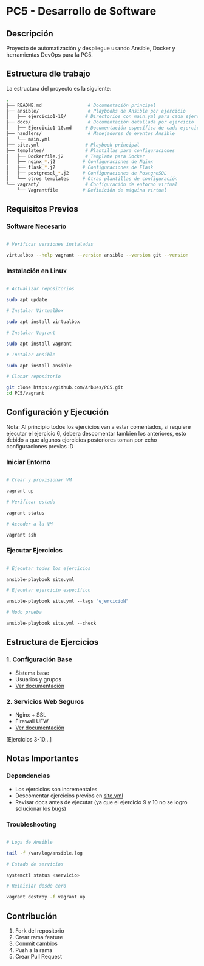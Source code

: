 # PC5 - Desarrollo de Software

## Descripción

Proyecto de automatización y despliegue usando Ansible, Docker y herramientas DevOps para la PC5.

## Estructura dle trabajo

La estructura del proyecto es la siguiente:

``` bash
.
├── README.md                 # Documentación principal
├── ansible/                  # Playbooks de Ansible por ejercicio
│   ├── ejercicio1-10/       # Directorios con main.yml para cada ejercicio
├── docs/                     # Documentación detallada por ejercicio
│   ├── Ejercicio1-10.md     # Documentación específica de cada ejercicio
├── handlers/                 # Manejadores de eventos Ansible
│   └── main.yml
├── site.yml                 # Playbook principal
├── templates/               # Plantillas para configuraciones
│   ├── Dockerfile.j2        # Template para Docker
│   ├── nginx_*.j2          # Configuraciones de Nginx
│   ├── flask_*.j2          # Configuraciones de Flask
│   ├── postgresql_*.j2     # Configuraciones de PostgreSQL
│   └── otros templates     # Otras plantillas de configuración
└── vagrant/                 # Configuración de entorno virtual
    └── Vagrantfile         # Definición de máquina virtual
```

## Requisitos Previos

### Software Necesario

```bash

# Verificar versiones instaladas

virtualbox --help vagrant --version ansible --version git --version 
```

### Instalación en Linux

```bash

# Actualizar repositorios

sudo apt update

# Instalar VirtualBox

sudo apt install virtualbox

# Instalar Vagrant

sudo apt install vagrant

# Instalar Ansible

sudo apt install ansible

# Clonar repositorio

git clone https://github.com/Arbues/PC5.git 
cd PC5/vagrant 
```

## Configuración y Ejecución

Nota: Al principio todos los ejercicios van a estar comentados, si requiere ejecutar el ejercicio 6, debera descomentar tambien los anteriores, esto debido a que algunos ejercicios posteriores toman por echo configuraciones previas :D 

### Iniciar Entorno

```bash

# Crear y provisionar VM

vagrant up

# Verificar estado

vagrant status

# Acceder a la VM

vagrant ssh 
```

### Ejecutar Ejercicios

```bash

# Ejecutar todos los ejercicios

ansible-playbook site.yml

# Ejecutar ejercicio específico

ansible-playbook site.yml --tags "ejercicioN"

# Modo prueba

ansible-playbook site.yml --check 
```

## Estructura de Ejercicios

### 1. Configuración Base

- Sistema base
- Usuarios y grupos
- [Ver documentación](https://github.com/Arbues/PC5/blob/main/docs/Ejercicio1.md)

### 2. Servicios Web Seguros

- Nginx + SSL
- Firewall UFW
- [Ver documentación](https://github.com/Arbues/PC5/blob/main/docs/Ejercicio2.md)

[Ejercicios 3-10...]

## Notas Importantes

### Dependencias

- Los ejercicios son incrementales
- Descomentar ejercicios previos en [site.yml](https://github.com/Arbues/PC5/blob/main/site.yml)
- Revisar docs antes de ejecutar (ya que el ejercicio 9 y 10 no se logro solucionar los bugs)

### Troubleshooting

```bash

# Logs de Ansible

tail -f /var/log/ansible.log

# Estado de servicios

systemctl status <servicio>

# Reiniciar desde cero

vagrant destroy -f vagrant up 
```


## Contribución

1. Fork del repositorio
2. Crear rama feature
3. Commit cambios
4. Push a la rama
5. Crear Pull Request
